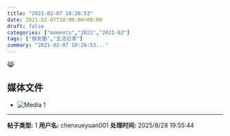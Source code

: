 ```yaml
---
title: "2021-02-07 10:26:53"
date: 2021-02-07T10:00:00+08:00
draft: false
categories: ["moments","2021","2021-02"]
tags: ["朋友圈","生活记录"]
summary: "2021-02-07 10:26:53..."
---
```


😹

## 媒体文件

- ![Media 1](/Moments/photos/2021-02-07/202102071026530.jpg)

---

**帖子类型:** 1
**用户名:** chenxueyuan001
**处理时间:** 2025/8/28 19:55:44